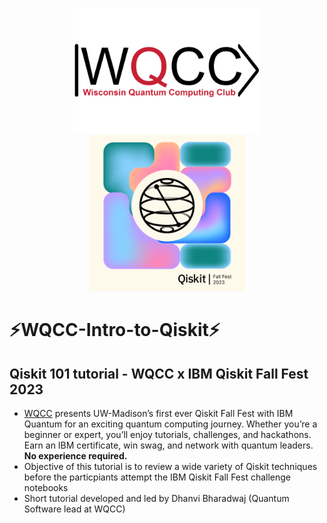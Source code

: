 <!-- ![Event Poster](assets/wqcc_logo.png)
![Event Poster](assets/qiskit_fall_fest.png) -->

<p align="center">
  <img src="assets/wqcc_logo.png" width="300">
<img src="assets/qiskit_fall_fest.png" width="250">
</p>

# ⚡WQCC-Intro-to-Qiskit⚡

## Qiskit 101 tutorial -  WQCC x IBM Qiskit Fall Fest 2023 <br/>
- <a href = "https://wqi.wisc.edu/wqcc/">WQCC</a> presents UW-Madison’s first ever Qiskit Fall Fest with IBM Quantum for an exciting quantum computing journey. Whether you’re a beginner or expert, you’ll enjoy tutorials, challenges, and hackathons. Earn an IBM certificate, win swag, and network with quantum leaders. **No experience required.**
- Objective of this tutorial is to review a wide variety of Qiskit techniques before the particpiants attempt the IBM Qiskit Fall Fest challenge notebooks <br />
- Short tutorial developed and led by Dhanvi Bharadwaj (Quantum Software lead at WQCC)<br/>

